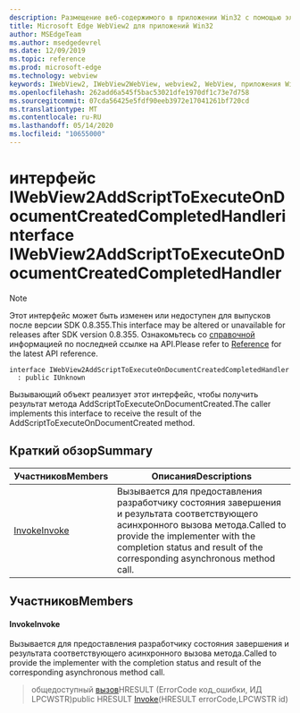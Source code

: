 ```yaml
---
description: Размещение веб-содержимого в приложении Win32 с помощью элемента управления Microsoft Edge WebView2
title: Microsoft Edge WebView2 для приложений Win32
author: MSEdgeTeam
ms.author: msedgedevrel
ms.date: 12/09/2019
ms.topic: reference
ms.prod: microsoft-edge
ms.technology: webview
keywords: IWebView2, IWebView2WebView, webview2, WebView, приложения Win32, Win32, EDGE
ms.openlocfilehash: 262add6a545f5bac53021dfe1970df1c73e7d758
ms.sourcegitcommit: 07cda56425e5fdf90eeb3972e17041261bf720cd
ms.translationtype: MT
ms.contentlocale: ru-RU
ms.lasthandoff: 05/14/2020
ms.locfileid: "10655000"
---
```

# <span data-ttu-id="d9f8a-104">интерфейс IWebView2AddScriptToExecuteOnDocumentCreatedCompletedHandler</span><span class="sxs-lookup"><span data-stu-id="d9f8a-104">interface IWebView2AddScriptToExecuteOnDocumentCreatedCompletedHandler</span></span> 

> [!NOTE]
> <span data-ttu-id="d9f8a-105">Этот интерфейс может быть изменен или недоступен для выпусков после версии SDK 0.8.355.</span><span class="sxs-lookup"><span data-stu-id="d9f8a-105">This interface may be altered or unavailable for releases after SDK version 0.8.355.</span></span> <span data-ttu-id="d9f8a-106">Ознакомьтесь со [справочной](../../../webview2-api-reference.md) информацией по последней ссылке на API.</span><span class="sxs-lookup"><span data-stu-id="d9f8a-106">Please refer to [Reference](../../../webview2-api-reference.md) for the latest API reference.</span></span>

```
interface IWebView2AddScriptToExecuteOnDocumentCreatedCompletedHandler
  : public IUnknown
```

<span data-ttu-id="d9f8a-107">Вызывающий объект реализует этот интерфейс, чтобы получить результат метода AddScriptToExecuteOnDocumentCreated.</span><span class="sxs-lookup"><span data-stu-id="d9f8a-107">The caller implements this interface to receive the result of the AddScriptToExecuteOnDocumentCreated method.</span></span>

## <span data-ttu-id="d9f8a-108">Краткий обзор</span><span class="sxs-lookup"><span data-stu-id="d9f8a-108">Summary</span></span>

 <span data-ttu-id="d9f8a-109">Участников</span><span class="sxs-lookup"><span data-stu-id="d9f8a-109">Members</span></span>                        | <span data-ttu-id="d9f8a-110">Описания</span><span class="sxs-lookup"><span data-stu-id="d9f8a-110">Descriptions</span></span>
--------------------------------|---------------------------------------------
[<span data-ttu-id="d9f8a-111">Invoke</span><span class="sxs-lookup"><span data-stu-id="d9f8a-111">Invoke</span></span>](#invoke) | <span data-ttu-id="d9f8a-112">Вызывается для предоставления разработчику состояния завершения и результата соответствующего асинхронного вызова метода.</span><span class="sxs-lookup"><span data-stu-id="d9f8a-112">Called to provide the implementer with the completion status and result of the corresponding asynchronous method call.</span></span>

## <span data-ttu-id="d9f8a-113">Участников</span><span class="sxs-lookup"><span data-stu-id="d9f8a-113">Members</span></span>

#### <span data-ttu-id="d9f8a-114">Invoke</span><span class="sxs-lookup"><span data-stu-id="d9f8a-114">Invoke</span></span> 

<span data-ttu-id="d9f8a-115">Вызывается для предоставления разработчику состояния завершения и результата соответствующего асинхронного вызова метода.</span><span class="sxs-lookup"><span data-stu-id="d9f8a-115">Called to provide the implementer with the completion status and result of the corresponding asynchronous method call.</span></span>

> <span data-ttu-id="d9f8a-116">общедоступный [вызов](#invoke)HRESULT (ErrorCode код_ошибки, ИД LPCWSTR)</span><span class="sxs-lookup"><span data-stu-id="d9f8a-116">public HRESULT [Invoke](#invoke)(HRESULT errorCode,LPCWSTR id)</span></span>

